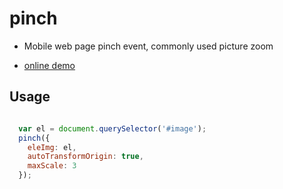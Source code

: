 # pinch

* Mobile web page pinch event, commonly used picture zoom

* [online demo](https://jsbin.com/yocayijewe/edit?html,css,js,output)

## Usage

```javascript

  var el = document.querySelector('#image');
  pinch({
    eleImg: el,
    autoTransformOrigin: true,
    maxScale: 3
  });
```
